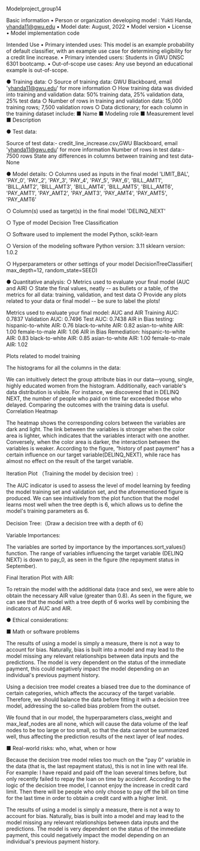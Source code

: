 Modelproject_group14

Basic information
•	Person or organization developing model : Yukti Handa, yhanda11@gwu.edu
•	Model date: August, 2022
•	Model version
•	License
•	Model implementation code

Intended Use
•	Primary intended uses: This model is an example probability of default classifier, with an example use case for determining eligibility for a credit line increase.
•	Primary intended users: Students in GWU DNSC 6301 bootcamp.
•	Out-of-scope use cases: Any use beyond an educational example is out-of-scope.
 


● Training data:
○ Source of training data: GWU Blackboard, email  'yhanda11@gwu.edu' for more information
○ How training data was divided into training and validation data: 50% training data, 25% validation data, 25% test data
○ Number of rows in training and validation data: 15,000 training rows; 7,500 validation rows
○ Data dictionary; for each column in the training dataset include: 
■ Name
■ Modeling role
■ Measurement level
■ Description

● Test data:


Source of test data:- credit_line_increase.csv,GWU Blackboard, email  'yhanda11@gwu.edu' for more information
 Number of rows in test data:- 7500 rows 
State any differences in columns between training and test data- None
 


● Model details:
○ Columns used as inputs in the final model
 'LIMIT_BAL', 'PAY_0', 'PAY_2', 'PAY_3', 'PAY_4', 'PAY_5', 'PAY_6', 'BILL_AMT1', 'BILL_AMT2', 'BILL_AMT3', 'BILL_AMT4', 'BILL_AMT5', 'BILL_AMT6', 'PAY_AMT1', 'PAY_AMT2', 'PAY_AMT3', 'PAY_AMT4', 'PAY_AMT5', 'PAY_AMT6'


○ Column(s) used as target(s) in the final model
'DELINQ_NEXT'

○ Type of model
 Decision Tree Classification

○ Software used to implement the model
Python, scikit-learn

○ Version of the modeling software
Python version: 3.11 
sklearn version: 1.0.2

○ Hyperparameters or other settings of your model
DecisionTreeClassifier( max_depth=12, random_state=SEED)


● Quantitative analysis:
○ Metrics used to evaluate your final model (AUC and AIR)
○ State the final values, neatly -- as bullets or a table, of the metrics for all data:
training, validation, and test data
○ Provide any plots related to your data or final model -- be sure to label the plots!


Metrics used to evaluate your final model: AUC and AIR
Training AUC: 0.7837
Validation AUC: 0.7496
Test AUC: 0.7438
AIR in Bias testing:
hispanic-to-white AIR:  0.76
black-to-white AIR:  0.82
asian-to-white AIR:  1.00
female-to-male AIR:  1.06
AIR in Bias Remediation:
hispanic-to-white AIR:  0.83
black-to-white AIR:  0.85
asian-to-white AIR:  1.00
female-to-male AIR:  1.02

Plots related to model training

The histograms for all the columns in the data:


We can intuitively detect the group attribute bias in our data—young, single, highly educated women from the histogram. Additionally, each variable's data distribution is visible. For instance, we discovered that in DELINQ NEXT,  the number of people who paid on time far exceeded those who delayed. Comparing the outcomes with the training data is useful.
Correlation Heatmap

The heatmap shows the corresponding colors between the variables are dark and light. The link between the variables is stronger when the color area is lighter, which indicates that the variables interact with one another. Conversely, when the color area is darker, the interaction between the variables is weaker.
According to the figure, “history of past payment” has a certain influence on our target variable(DELINQ_NEXT), while race has almost no effect on the result of the target variable.

Iteration Plot （Training the model by decision tree）:



The AUC indicator is used to assess the level of model learning by feeding the model training set and validation set, and the aforementioned figure is produced. We can see intuitively from the plot function that the model learns most well when the tree depth is 6, which allows us to define the model's training parameters as 6.

Decision Tree:（Draw a decision tree with a depth of 6）

 
Variable Importances:

The variables are sorted by importance by the importances.sort_values() function. The range of variables influencing the target variable (DELINQ NEXT) is down to pay_0, as seen in the figure (the repayment status in September).

Final Iteration Plot with AIR:



To retrain the model with the additional data (race and sex), we were able to obtain the necessary AIR value (greater than 0.8). As seen in the figure, we can see that the model with a tree depth of 6 works well by combining the indicators of AUC and AIR.


● Ethical considerations:

■ Math or software problems

The results of using a model is simply a measure, there is not a way to account for bias. Naturally, bias is built into a model and may lead to the model missing any relevant relationships between data inputs and the predictions. The model is very dependent on the status of the immediate payment, this could negatively impact the model depending on an individual's previous payment history. 

Using a decision tree model creates a biased tree due to the dominance of certain categories, which affects the accuracy of the target variable. Therefore, we should balance the data before fitting it with a decision tree model, addressing the so-called bias problem from the outset.

We found that in our model, the hyperparameters class_weight and max_leaf_nodes are all none, which will cause the data volume of the leaf nodes to be too large or too small, so that the data cannot be summarized well, thus affecting the prediction results of the next layer of leaf nodes. 

 ■ Real-world risks: who, what, when or how

Because the decision tree model relies too much on the “pay 0” variable in the data (that is, the last repayment status), this is not in line with real life. For example: I have repaid and paid off the loan several times before, but only recently failed to repay the loan on time by accident. According to the logic of the decision tree model, I cannot enjoy the increase in credit card limit. Then there will be people who only choose to pay off the bill on time for the last time in order to obtain a credit card with a higher limit.

The results of using a model is simply a measure, there is not a way to account for bias. Naturally, bias is built into a model and may lead to the model missing any relevant relationships between data inputs and the predictions. The model is very dependent on the status of the immediate payment, this could negatively impact the model depending on an individual's previous payment history. 




